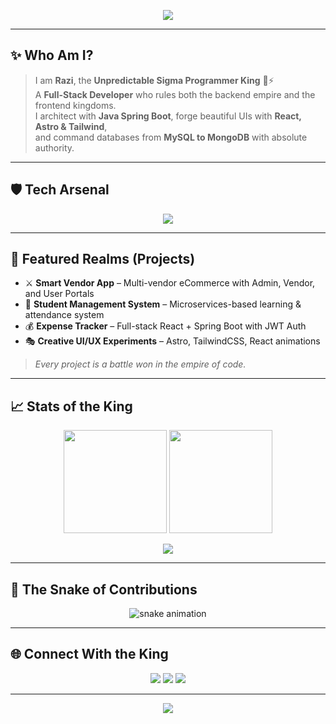 <!-- 👑 Razi — The Sigma Full-Stack King -->

<!-- Banner -->
<p align="center">
  <img src="https://capsule-render.vercel.app/api?type=waving&color=8E2DE2&height=250&section=header&text=👑%20Razi%20—%20The%20Sigma%20Full-Stack%20King%20👑&fontSize=45&fontColor=FFD700&animation=twinkling&fontAlignY=40"/>
</p>

---

## ✨ Who Am I?

> I am **Razi**, the **Unpredictable Sigma Programmer King** 👑⚡  
> A **Full-Stack Developer** who rules both the backend empire and the frontend kingdoms.  
> I architect with **Java Spring Boot**, forge beautiful UIs with **React, Astro & Tailwind**,  
> and command databases from **MySQL to MongoDB** with absolute authority.  

---

## 🛡️ Tech Arsenal

<p align="center">
  <img src="https://skillicons.dev/icons?i=java,spring,hibernate,maven,gradle,react,astro,ts,js,html,css,tailwind,bootstrap,nodejs,express,mysql,mongodb,python,docker,git,github,linux,vscode,eclipse" />
</p>

---

## 🌌 Featured Realms (Projects)

- ⚔️ **Smart Vendor App** – Multi-vendor eCommerce with Admin, Vendor, and User Portals  
- 🏰 **Student Management System** – Microservices-based learning & attendance system  
- 💰 **Expense Tracker** – Full-stack React + Spring Boot with JWT Auth  
- 🎭 **Creative UI/UX Experiments** – Astro, TailwindCSS, React animations  

> _Every project is a battle won in the empire of code._  

---

## 📈 Stats of the King

<p align="center">
  <img src="https://github-readme-stats.vercel.app/api?username=razi-king&show_icons=true&theme=radical&title_color=FFD700&icon_color=FFD700&text_color=E0E0E0&bg_color=0D1117" height="165"/>
  <img src="https://github-readme-streak-stats.herokuapp.com/?user=razi-king&theme=radical&ring=FFD700&fire=FFD700&currStreakLabel=FFD700&background=0D1117" height="165"/>
</p>

<p align="center">
  <img src="https://github-readme-activity-graph.vercel.app/graph?username=razi-king&theme=react-dark&bg_color=0D1117&color=FFD700&line=8E2DE2&point=FFD700" />
</p>

---

## 🐍 The Snake of Contributions

<p align="center">
  <img src="https://github.com/razi-king/razi-king/blob/output/github-contribution-grid-snake.svg" alt="snake animation"/>
</p>

---

## 🌐 Connect With the King

<p align="center">
  <a href="mailto:raziinsane@gmail.com"><img src="https://img.shields.io/badge/Email-FFD700?style=for-the-badge&logo=gmail&logoColor=black"/></a>
  <a href="https://www.linkedin.com/in/razi-ahmed-8s/"><img src="https://img.shields.io/badge/LinkedIn-8E2DE2?style=for-the-badge&logo=linkedin&logoColor=white"/></a>
  <a href="https://razi-king.github.io"><img src="https://img.shields.io/badge/Portfolio-FFD700?style=for-the-badge&logo=firefox&logoColor=black"/></a>
</p>

---

<!-- Footer -->
<p align="center">
  <img src="https://capsule-render.vercel.app/api?type=waving&color=8E2DE2&height=120&section=footer"/>
</p>
